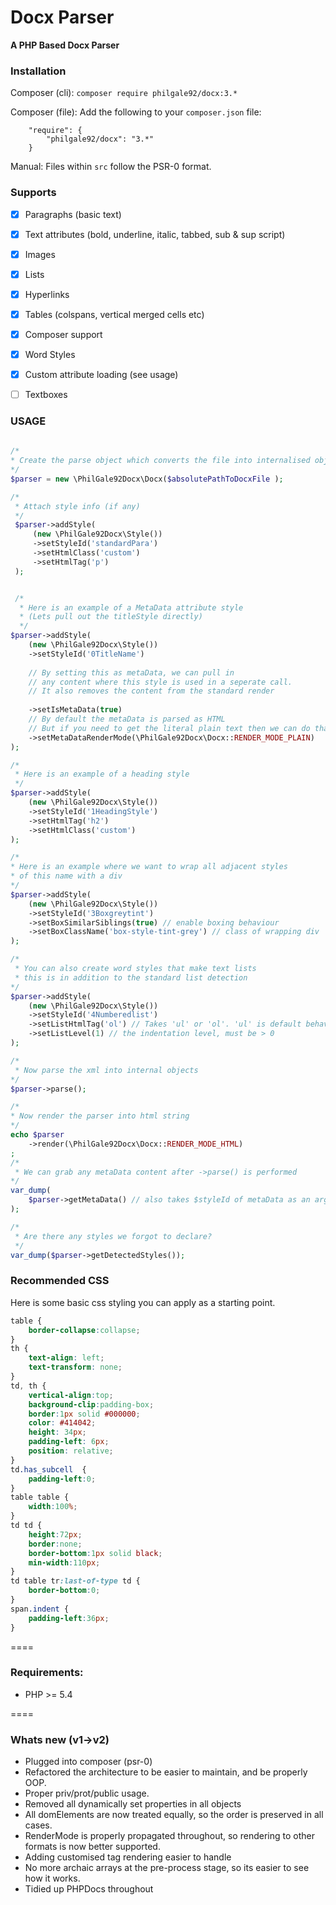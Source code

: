 Docx Parser
====

**A PHP Based Docx Parser**


### Installation ###

Composer (cli): `composer require philgale92/docx:3.*`

Composer (file):  Add the following to your `composer.json` file: 
````
    "require": {
        "philgale92/docx": "3.*"
    }
````

Manual: Files within `src` follow the PSR-0 format.


### Supports ### 

* [x] Paragraphs (basic text)
* [x] Text attributes (bold, underline, italic, tabbed, sub & sup script) 
* [x] Images
* [x] Lists
* [x] Hyperlinks
* [x] Tables (colspans, vertical merged cells etc)
* [x] Composer support
* [x] Word Styles
* [x] Custom attribute loading (see usage)
* [ ] Textboxes


### USAGE ### 

````php
    
/*
* Create the parse object which converts the file into internalised objects
*/
$parser = new \PhilGale92Docx\Docx($absolutePathToDocxFile );

/*
 * Attach style info (if any)
 */
 $parser->addStyle(
     (new \PhilGale92Docx\Style())
     ->setStyleId('standardPara')
     ->setHtmlClass('custom')
     ->setHtmlTag('p')
 );


 /*
  * Here is an example of a MetaData attribute style 
  * (Lets pull out the titleStyle directly)
  */
$parser->addStyle(
    (new \PhilGale92Docx\Style())
    ->setStyleId('0TitleName')
    
    // By setting this as metaData, we can pull in 
    // any content where this style is used in a seperate call.
    // It also removes the content from the standard render 
    
    ->setIsMetaData(true)
    // By default the metaData is parsed as HTML
    // But if you need to get the literal plain text then we can do that too  
    ->setMetaDataRenderMode(\PhilGale92Docx\Docx::RENDER_MODE_PLAIN)
);

/*
 * Here is an example of a heading style
 */
$parser->addStyle(
    (new \PhilGale92Docx\Style())
    ->setStyleId('1HeadingStyle')
    ->setHtmlTag('h2')
    ->setHtmlClass('custom')
);

/*
* Here is an example where we want to wrap all adjacent styles
* of this name with a div
*/
$parser->addStyle(
    (new \PhilGale92Docx\Style())
    ->setStyleId('3Boxgreytint')
    ->setBoxSimilarSiblings(true) // enable boxing behaviour
    ->setBoxClassName('box-style-tint-grey') // class of wrapping div
);

/*
 * You can also create word styles that make text lists
 * this is in addition to the standard list detection
*/
$parser->addStyle(
    (new \PhilGale92Docx\Style())
    ->setStyleId('4Numberedlist')
    ->setListHtmlTag('ol') // Takes 'ul' or 'ol'. 'ul' is default behaviour 
    ->setListLevel(1) // the indentation level, must be > 0 
);

/*
 * Now parse the xml into internal objects
*/
$parser->parse();

/*
* Now render the parser into html string  
*/
echo $parser
    ->render(\PhilGale92Docx\Docx::RENDER_MODE_HTML)
;
/*
 * We can grab any metaData content after ->parse() is performed
*/
var_dump(
    $parser->getMetaData() // also takes $styleId of metaData as an argument
);

/*
 * Are there any styles we forgot to declare?
 */
var_dump($parser->getDetectedStyles());


````

### Recommended CSS ###  

Here is some basic css styling you can apply as a starting point.

````css
table {
    border-collapse:collapse;
} 
th {
    text-align: left;
    text-transform: none;
}
td, th { 
    vertical-align:top;
    background-clip:padding-box;
    border:1px solid #000000;
    color: #414042;
    height: 34px;
    padding-left: 6px;
    position: relative;
}
td.has_subcell  {
    padding-left:0;
}
table table {
    width:100%;
}
td td {
    height:72px;  
    border:none;
    border-bottom:1px solid black; 
    min-width:110px;
} 
td table tr:last-of-type td {
    border-bottom:0;
}
span.indent {
    padding-left:36px;
} 
````

====

### Requirements: ### 

- PHP >= 5.4 


====

### Whats new (v1->v2) ###

* Plugged into composer (psr-0)
* Refactored the architecture to be easier to maintain, and be properly OOP.
* Proper priv/prot/public usage.
* Removed all dynamically set properties in all objects
* All domElements are now treated equally, so the order is preserved in all cases.
* RenderMode is properly propagated throughout, so rendering to other formats is now better supported.
* Adding customised tag rendering easier to handle
* No more archaic arrays at the pre-process stage, so its easier to see how it works.
* Tidied up PHPDocs throughout
